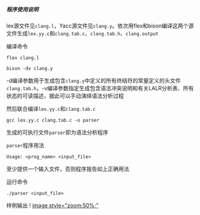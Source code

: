 ##### 程序使用说明

lex源文件见`clang.l`，Yacc源文件见`clang.y`。依次用flex和bison编译这两个源文件生成`lex.yy.c`和`clang.tab.c`、`clang.tab.h`、`clang.output`

编译命令

```shell
flex clang.l
```

```shell
bison -dv clang.y
```

-d编译参数用于生成包含`clang.y`中定义的所有终结符的常量定义的头文件`clang.tab.h`，-v编译参数指定生成包含语法冲突说明和有关LALR分析表、所有状态的可读描述，据此可以手动演绎语法分析过程

然后联合编译`lex.yy.c`和`clang.tab.c`

```shell
gcc lex.yy.c clang.tab.c -o parser
```

生成的可执行文件`parser`即为语法分析程序



`parser`程序用法

`Usage: <prog_name> <input_file>`

至少提供一个输入文件，否则程序报告如上正确用法

运行命令

```shell
./parser <input_file>
```



样例输出
! [image style="zoom:50%;"](https://user-images.githubusercontent.com/68415992/161675621-da67ac8c-ce8a-46e6-9220-2155f6faa9b2.png)
